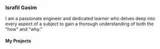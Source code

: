 ### Israfil Gasim



I am a passionate engineer and dedicated learner who delves deep into every aspect of a subject to gain a thorough understanding of both the "how" and "why."

#### My Projects


<!--


[![GitHub Streak](https://streak-stats.demolab.com?user=israfilgasim&theme=rising-sun&border_radius=3&date_format=%5BY%20%5DM%20j)](https://git.io/streak-stats)

As an ENTP/INTP, I thrive on problem-solving and even enjoy the challenge of creating new ones. My interests and learning span across diverse areas, ranging from mathematics and computer science to philosophy and psychology. I am particularly passionate about exploring fundamental questions, such as "how?" and "why?" related to my studies. I am a profound learner because I delve deep into every aspect of the subject to gain a thorough understanding.
**israfilgasim/israfilgasim** is a ✨ _special_ ✨ repository because its `README.md` (this file) appears on your GitHub profile.

Here are some ideas to get you started:

- 🔭 I’m currently working on ...
- 🌱 I’m currently learning ...
- 👯 I’m looking to collaborate on ...
- 🤔 I’m looking for help with ...
- 💬 Ask me about ...
- 📫 How to reach me: ...
- 😄 Pronouns: ...
- ⚡ Fun fact: ...
-->
